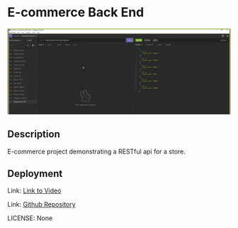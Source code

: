 # E-commerce Back End


![Screenshot](https://github.com/14Kappaman/13-Ecommerce-Back-End/blob/master/Screenshot%202022-03-05%20180637.png?raw=true)



## Description
E-commerce project demonstrating a RESTful api for a store.

## Deployment
Link: [Link to Video](https://watch.screencastify.com/v/BkFG7G2nEay6SUD1I9hh)

Link: [Github Repository](github.com/14Kappaman/13-Ecommerce-Back-End)


LICENSE: None

